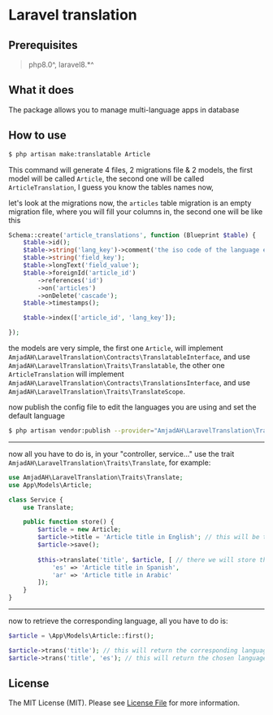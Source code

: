 # Laravel translation

## Prerequisites
> php8.0^, laravel8.*^

## What it does
The package allows you to manage multi-language apps in database

## How to use

```bash
$ php artisan make:translatable Article
```

This command will generate 4 files, 2 migrations file & 2 models, the first model will be called `Article`, the second one will be called `ArticleTranslation`, I guess you know the tables names now,

let's look at the migrations now, the `articles` table migration is an empty migration file, where you will fill your columns in, the second one will be like this
```php
Schema::create('article_translations', function (Blueprint $table) {
    $table->id();
    $table->string('lang_key')->comment('the iso code of the language ex: `en`, `es`');
    $table->string('field_key');
    $table->longText('field_value');
    $table->foreignId('article_id')
        ->references('id')
        ->on('articles')
        ->onDelete('cascade');
    $table->timestamps();

    $table->index(['article_id', 'lang_key']);

});
```

the models are very simple, the first one `Article`, will implement `AmjadAH\LaravelTranslation\Contracts\TranslatableInterface`, and use `AmjadAH\LaravelTranslation\Traits\Translatable`,
the other one `ArticleTranslation` will implement `AmjadAH\LaravelTranslation\Contracts\TranslationsInterface`, and use `AmjadAH\LaravelTranslation\Traits\TranslateScope`.

now publish the config file to edit the languages you are using and set the default language
```bash
$ php artisan vendor:publish --provider="AmjadAH\LaravelTranslation\TranslationServiceProvider"
```

---

now all you have to do is, in your "controller, service..." use the trait `AmjadAH\LaravelTranslation\Traits\Translate`, for example:
```php
use AmjadAH\LaravelTranslation\Traits\Translate;
use App\Models\Article;

class Service {
    use Translate;

    public function store() {
        $article = new Article;
        $article->title = 'Article title in English'; // this will be the default language
        $article->save();
        
        $this->translate('title', $article, [ // there we will store the other languages
            'es' => 'Article title in Spanish',
            'ar' => 'Article title in Arabic'
        ]);
    }
}
```

---

now to retrieve the corresponding language, all you have to do is:
```php
$article = \App\Models\Article::first();

$article->trans('title'); // this will return the corresponding language to the locale language
$article->trans('title', 'es'); // this will return the chosen language
```

## License

The MIT License (MIT). Please see [License File](LICENSE.md) for more information.